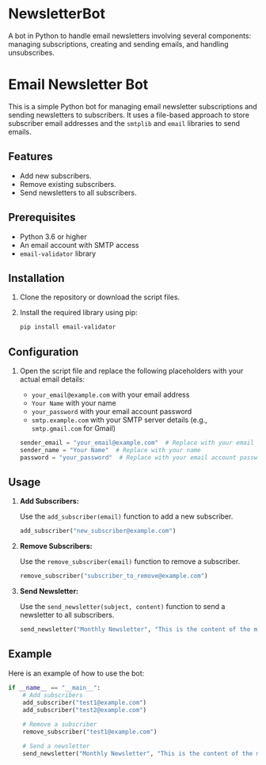 # NewsletterBot
A bot in Python to handle email newsletters involving several components: managing subscriptions, creating and sending emails, and handling unsubscribes.
# Email Newsletter Bot

This is a simple Python bot for managing email newsletter subscriptions and sending newsletters to subscribers. It uses a file-based approach to store subscriber email addresses and the `smtplib` and `email` libraries to send emails.

## Features

- Add new subscribers.
- Remove existing subscribers.
- Send newsletters to all subscribers.

## Prerequisites

- Python 3.6 or higher
- An email account with SMTP access
- `email-validator` library

## Installation

1. Clone the repository or download the script files.
2. Install the required library using pip:

    ```bash
    pip install email-validator
    ```

## Configuration

1. Open the script file and replace the following placeholders with your actual email details:
    - `your_email@example.com` with your email address
    - `Your Name` with your name
    - `your_password` with your email account password
    - `smtp.example.com` with your SMTP server details (e.g., `smtp.gmail.com` for Gmail)

    ```python
    sender_email = "your_email@example.com"  # Replace with your email
    sender_name = "Your Name"  # Replace with your name
    password = "your_password"  # Replace with your email account password
    ```

## Usage

1. **Add Subscribers:**
   
    Use the `add_subscriber(email)` function to add a new subscriber.
    
    ```python
    add_subscriber("new_subscriber@example.com")
    ```

2. **Remove Subscribers:**
   
    Use the `remove_subscriber(email)` function to remove a subscriber.
    
    ```python
    remove_subscriber("subscriber_to_remove@example.com")
    ```

3. **Send Newsletter:**
   
    Use the `send_newsletter(subject, content)` function to send a newsletter to all subscribers.
    
    ```python
    send_newsletter("Monthly Newsletter", "This is the content of the monthly newsletter.")
    ```

## Example

Here is an example of how to use the bot:

```python
if __name__ == "__main__":
    # Add subscribers
    add_subscriber("test1@example.com")
    add_subscriber("test2@example.com")
    
    # Remove a subscriber
    remove_subscriber("test1@example.com")

    # Send a newsletter
    send_newsletter("Monthly Newsletter", "This is the content of the monthly newsletter.")
